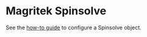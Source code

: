 # Magritek Spinsolve

See the [how-to guide](../../devices/analytics/spinsolve.md) to configure a Spinsolve object.

